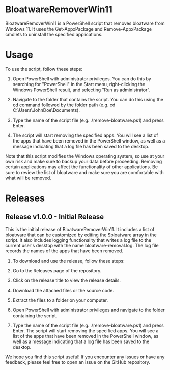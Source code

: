# BloatwareRemoverWin11
BloatwareRemoverWin11 is a PowerShell script that removes bloatware from Windows 11. It uses the Get-AppxPackage and Remove-AppxPackage cmdlets to uninstall the specified applications.

# Usage
To use the script, follow these steps:

1. Open PowerShell with administrator privileges. You can do this by searching for "PowerShell" in the Start menu, right-clicking the Windows PowerShell result, and selecting "Run as administrator".

2. Navigate to the folder that contains the script. You can do this using the cd command followed by the folder path (e.g. cd C:\Users\JohnDoe\Documents).

3. Type the name of the script file (e.g. .\remove-bloatware.ps1) and press Enter.

4. The script will start removing the specified apps. You will see a list of the apps that have been removed in the PowerShell window, as well as a message indicating that a log file has been saved to the desktop.

Note that this script modifies the Windows operating system, so use at your own risk and make sure to backup your data before proceeding. Removing certain applications may affect the functionality of other applications. Be sure to review the list of bloatware and make sure you are comfortable with what will be removed.

# Releases
## Release v1.0.0 - Initial Release
This is the initial release of BloatwareRemoverWin11. It includes a list of bloatware that can be customized by editing the $bloatware array in the script. It also includes logging functionality that writes a log file to the current user's desktop with the name bloatware-removal.log. The log file records the names of the apps that have been removed.

1. To download and use the release, follow these steps:

2. Go to the Releases page of the repository.

3. Click on the release title to view the release details.

4. Download the attached files or the source code.

5. Extract the files to a folder on your computer.

6. Open PowerShell with administrator privileges and navigate to the folder containing the script.

7. Type the name of the script file (e.g. .\remove-bloatware.ps1) and press Enter.
The script will start removing the specified apps. You will see a list of the apps that have been removed in the PowerShell window, as well as a message indicating that a log file has been saved to the desktop.

We hope you find this script useful! If you encounter any issues or have any feedback, please feel free to open an issue on the GitHub repository.
